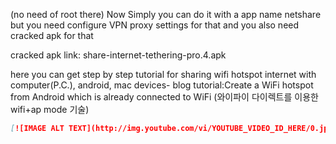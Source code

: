 (no need of root there)
Now Simply you can do it with a app name netshare but you need configure
VPN proxy settings for that and you also need cracked apk for that

cracked apk link: share-internet-tethering-pro.4.apk

here you can get step by step tutorial for sharing wifi hotspot internet with computer(P.C.), android, mac devices-
blog tutorial:Create a WiFi hotspot from Android which is already connected to WiFi
(와이파이 다이렉트를 이용한 wifi+ap mode 기술)

```markdown
[![IMAGE ALT TEXT](http://img.youtube.com/vi/YOUTUBE_VIDEO_ID_HERE/0.jpg)](http://www.youtube.com/watch?v=YOUTUBE_VIDEO_ID_HERE "Video Title")
```

